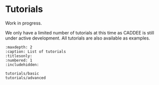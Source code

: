 # Tutorials

Work in progress.

We only have a limited number of tutorials at this time as CADDEE is still under active development. All tutorials are also available as examples.

```{toctree}
:maxdepth: 2
:caption: List of tutorials
:titlesonly:
:numbered: 1
:includehidden:

tutorials/basic
tutorials/advanced
```